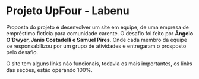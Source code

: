 # Projeto UpFour - Labenu

Proposta do projeto é desenvolver um site em equipe, de uma empresa de empréstimo fictícia para comunidade carente.
O desafio foi feito por **Ângelo O'Dwyer, Janis Costadelli e Samuel Pires**. Onde cada membro da equipe se responsabilizou por um grupo de atividades e entregaram o prosposto pelo desafio.

O site tem alguns links não funcionais, todavia os mais importantes, os links das seções, estão operando 100%.

